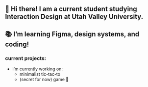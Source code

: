## 🦕 Hi there! I am a current student studying Interaction Design at Utah Valley University.

## 📚 I’m learning Figma, design systems, and coding!

### current projects:
- I’m currently working on:
  - minimalist tic-tac-to
  - (secret for now) game 🧊

<!--
**hunterbastian/hunterbastian** is a ✨ _special_ ✨ repository because its `README.md` (this file) appears on your GitHub profile.

Here are some ideas to get you started:

- 🔭 I’m currently working on ...
- 🌱 I’m currently learning design systems.
- 🤔 I’m looking for help with ...
- 💬 Ask me about ...
- 📫 How to reach me: ...
- 😄 Pronouns: ...
- ⚡ Fun fact: ...
-->
